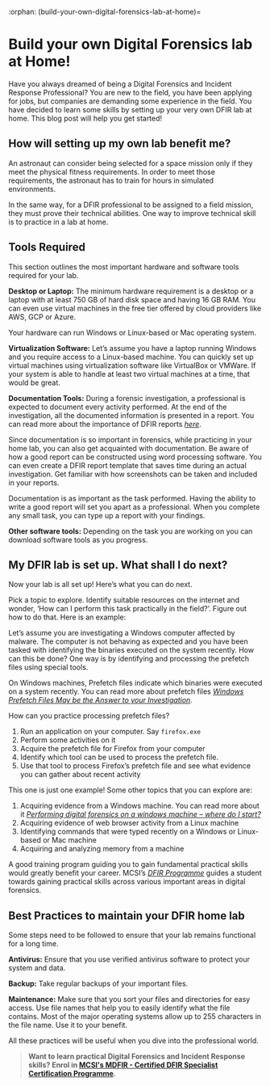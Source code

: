 :orphan:
(build-your-own-digital-forensics-lab-at-home)=
# Build your own Digital Forensics lab at Home!

Have you always dreamed of being a Digital Forensics and Incident Response Professional? You are new to the field, you have been applying for jobs, but companies are demanding some experience in the field. You have decided to learn some skills by setting up your very own DFIR lab at home. This blog post will help you get started!

## How will setting up my own lab benefit me?

An astronaut can consider being selected for a space mission only if they meet the physical fitness requirements. In order to meet those requirements, the astronaut has to train for hours in simulated environments. 

In the same way, for a DFIR professional to be assigned to a field mission, they must prove their technical abilities. One way to improve technical skill is to practice in a lab at home.

## Tools Required

This section outlines the most important hardware and software tools required for your lab. 

**Desktop or Laptop:** The minimum hardware requirement is a desktop or a laptop with at least 750 GB of hard disk space and having 16 GB RAM. You can even use virtual machines in the free tier offered by cloud providers like AWS, GCP or Azure. 

Your hardware can run Windows or Linux-based or Mac operating system.

**Virtualization Software:** Let’s assume you have a laptop running Windows and you require access to a Linux-based machine. You can quickly set up virtual machines using virtualization software like VirtualBox or VMWare. If your system is able to handle at least two virtual machines at a time, that would be great.

**Documentation Tools:** During a forensic investigation, a professional is expected to document every activity performed. At the end of the investigation, all the documented information is presented in a report. You can read more about the importance of DFIR reports *[here](https://blog.mosse-institute.com/digital-forensics/2022/04/20/writing-digital-forensics-reports.html)*.

Since documentation is so important in forensics, while practicing in your home lab, you can also get acquainted with documentation. Be aware of how a good report can be constructed using word processing software. You can even create a DFIR report template that saves time during an actual investigation. Get familiar with how screenshots can be taken and included in your reports. 

Documentation is as important as the task performed. Having the ability to write a good report will set you apart as a professional. When you complete any small task, you can type up a report with your findings.

**Other software tools:** Depending on the task you are working on you can download software tools as you progress.

## My DFIR lab is set up. What shall I do next?

Now your lab is all set up! Here’s what you can do next.

Pick a topic to explore. Identify suitable resources on the internet and wonder, ‘How can I perform this task practically in the field?’. Figure out how to do that. Here is an example:

Let’s assume you are investigating a Windows computer affected by malware. The computer is not behaving as expected and you have been tasked with identifying the binaries executed on the system recently. How can this be done? One way is by identifying and processing the prefetch files using special tools.

On Windows machines, Prefetch files indicate which binaries were executed on a system recently. You can read more about prefetch files *[Windows Prefetch Files May be the Answer to your Investigation](windows-prefetch-files-may-be-the-answer-to-your-investigation)*.

How can you practice processing prefetch files? 

1. Run an application on your computer. Say `firefox.exe`
2. Perform some activities on it
3. Acquire the prefetch file for Firefox from your computer
4. Identify which tool can be used to process the prefetch file.
5. Use that tool to process Firefox’s prefetch file and see what evidence you can gather about recent activity

This one is just one example! Some other topics that you can explore are:

1. Acquiring evidence from a Windows machine. You can read more about it *[Performing digital forensics on a windows machine – where do I start?](performing-digital-forensics-on-a-windows-machine)*
2. Acquiring evidence of web browser activity from a Linux machine
3. Identifying commands that were typed recently on a Windows or Linux-based or Mac machine
4. Acquiring and analyzing memory from a machine


A good training program guiding you to gain fundamental practical skills would greatly benefit your career. MCSI’s *[DFIR Programme]( https://www.mosse-institute.com/certifications/mdfir-certified-dfir-specialist.html )* guides a student towards gaining practical skills across various important areas in digital forensics.

## Best Practices to maintain your DFIR home lab

Some steps need to be followed to ensure that your lab remains functional for a long time.

**Antivirus:** Ensure that you use verified antivirus software to protect your system and data.

**Backup:** Take regular backups of your important files.

**Maintenance:** Make sure that you sort your files and directories for easy access. Use file names that help you to easily identify what the file contains. Most of the major operating systems allow up to 255 characters in the file name. Use it to your benefit. 

All these practices will be useful when you dive into the professional world.

> **Want to learn practical Digital Forensics and Incident Response skills? Enrol in [MCSI's MDFIR - Certified DFIR Specialist Certification Programme](https://www.mosse-institute.com/certifications/mdfir-certified-dfir-specialist.html).**